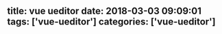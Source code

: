 title: vue ueditor
date: 2018-03-03 09:09:01
tags: ['vue-ueditor']
categories: ['vue-ueditor']
---


